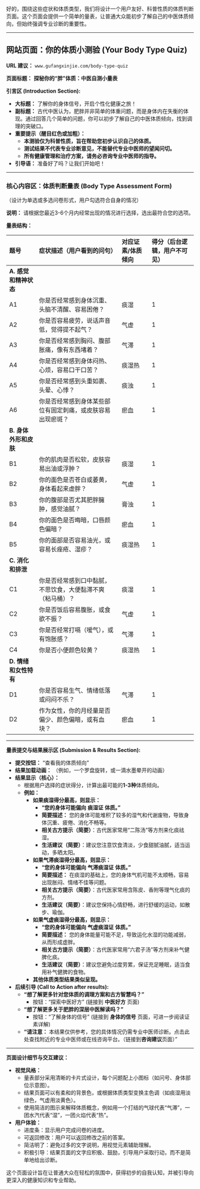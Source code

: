好的，围绕这些症状和体质类型，我们将设计一个用户友好、科普性质的体质判断页面。这个页面会提供一个简单的量表，让普通大众能初步了解自己的中医体质倾向，但始终强调专业诊断的重要性。

---

## **网站页面：你的体质小测验 (Your Body Type Quiz)**

**URL 建议：** `www.gufangxinjie.com/body-type-quiz`

**页面标题：** **探秘你的“胖”体质：中医自测小量表**

**引言区 (Introduction Section):**

*   **大标题：** 了解你的身体信号，开启个性化健康之旅！
*   **副标题：** 古代中医认为，肥胖并非简单的体重问题，而是身体内在失衡的体现。通过回答几个简单的问题，你可以初步了解自己的中医体质倾向，找到调理的突破口。
*   **重要提示（醒目红色或加粗）：**
    *   **本测验仅为科普性质，旨在帮助您初步认识自己的体质。**
    *   **测试结果不代表专业诊断意见，不能替代专业中医师的望闻问切。**
    *   **所有健康管理和治疗方案，请务必咨询专业中医师的指导。**
*   **引导语：** 准备好了吗？让我们开始吧！

---

### **核心内容区：体质判断量表 (Body Type Assessment Form)**

（设计为单选或多选问卷形式，用户勾选符合自身的情况）

**说明：** 请根据您最近3-6个月内经常出现的情况进行选择，选出最符合您的选项。

**量表结构：**

| **题号** | **症状描述（用户看到的问句）** | **对应证素/体质倾向** | **得分（后台逻辑，用户不可见）** |
| :------- | :----------------------------- | :-------------------------------- | :------------------------------- |
| **A. 感觉和精神状态** | | | |
| A1       | 你是否经常感到身体沉重、头脑不清醒、容易困倦？ | 痰湿 | 1 |
| A2       | 你是否容易疲劳，说话声音低，觉得提不起气？ | 气虚 | 1 |
| A3       | 你是否经常感到胸闷、腹部胀痛，像有东西堵着？ | 气滞 | 1 |
| A4       | 你是否经常感到身体闷热、心烦，容易口干口苦？ | 痰湿热 | 1 |
| A5       | 你是否经常感到头重如裹、头晕、心悸？ | 痰浊 | 1 |
| A6       | 你是否经常感到身体某些部位有固定刺痛，或皮肤容易出现瘀斑？ | 瘀血 | 1 |
| **B. 身体外形和皮肤** | | | |
| B1       | 你的肌肉是否松软，皮肤容易出油或浮肿？ | 痰湿 | 1 |
| B2       | 你的面色是否苍白或萎黄，身体看起来虚胖？ | 气虚 | 1 |
| B3       | 你的腹部是否尤其肥胖臃肿，感觉油腻？ | 膏浊 | 1 |
| B4       | 你的面色是否晦暗，口唇颜色偏暗？ | 瘀血 | 1 |
| B5       | 你的面部是否容易油光，或容易长痤疮、湿疹？ | 痰湿热 | 1 |
| **C. 消化和排泄** | | | |
| C1       | 你是否经常感到口中黏腻，不思饮食，大便黏滞不爽（粘马桶）？ | 痰湿 | 1 |
| C2       | 你是否饭后容易腹胀，或食欲不振？ | 气虚 | 1 |
| C3       | 你是否经常打嗝（嗳气），或有饱胀感？ | 气滞 | 1 |
| C4       | 你是否小便颜色较黄？ | 痰湿热 | 1 |
| **D. 情绪和女性特有** | | | |
| D1       | 你是否容易生气、情绪低落或闷闷不乐？ | 气滞 | 1 |
| D2       | 作为女性，你的月经量是否偏少、颜色偏暗，或有血块？ | 瘀血 | 1 |

---

**量表提交与结果展示区 (Submission & Results Section):**

*   **提交按钮：** “查看我的体质倾向”
*   **结果加载动画：** （例如，一个罗盘旋转，或一滴水墨晕开的动画）
*   **结果显示（核心）：**
    *   根据用户选择的症状得分，计算出最可能的**1-3种**体质倾向。
    *   **例如：**
        *   **如果痰湿得分最高，则显示：**
            *   **“您的身体可能偏向** **痰湿证** **体质。”**
            *   **简要描述：** 您的身体可能堆积了较多的湿气和代谢废物，导致身体沉重、疲倦、消化不畅等。
            *   **相关古方提示（简要）**：古代医家常用“二陈汤”等方剂来化痰祛湿。
            *   **生活建议（简要）**：建议您注意饮食清淡，少食甜腻油腻，适当运动，多晒太阳。
        *   **如果气滞痰湿得分最高，则显示：**
            *   **“您的身体可能偏向** **气滞痰湿证** **体质。”**
            *   **简要描述：** 在痰湿的基础上，您的身体气机可能不太顺畅，容易出现胀闷、情绪不佳等问题。
            *   **相关古方提示（简要）**：古代医家常用含陈皮、香附等理气化痰的方剂。
            *   **生活建议（简要）**：建议您保持心情舒畅，进行舒缓的运动，如散步、瑜伽。
        *   **如果气虚痰湿得分最高，则显示：**
            *   **“您的身体可能偏向** **气虚痰湿证** **体质。”**
            *   **简要描述：** 您的身体能量可能不足，导致运化水湿的功能减弱，从而形成虚胖。
            *   **相关古方提示（简要）**：古代医家常用“六君子汤”等方剂来补气健脾化痰。
            *   **生活建议（简要）**：建议您避免过度劳累，保证充足睡眠，适当食用补气健脾的食物。
        *   **其他体质类型结果类似呈现。**
*   **后续引导 (Call to Action after results):**
    *   **“想了解更多针对您体质的调理方案和古方智慧吗？”**
        *   按钮：“探索中医好方” (链接到 **中医好方** 页面)
    *   **“想了解更多关于肥胖的深层中医解读吗？”**
        *   按钮：“了解身体的信号” (链接到 **身体的信号** 页面，可进一步阅读证素详解)
    *   **“请注意：** 本结果仅供参考，您的具体情况仍需专业中医师诊断。点击此处查找附近的专业中医师或在线咨询平台。（链接到**咨询建议**页面）”

---

**页面设计细节与交互建议：**

*   **视觉风格：**
    *   量表部分采用清晰的卡片式设计，每个问题配上小图标（如问号、身体部位示意图）。
    *   结果页面可以有柔和的背景色，或根据体质类型变换主色调（如痰湿用淡绿色，气虚用淡黄色）。
    *   使用简洁的图示来解释体质概念，例如用一个打结的气球代表“气滞”，一团水汽代表“湿”，一团火焰代表“热”。
*   **用户体验：**
    *   进度条：显示用户完成问卷的进度。
    *   可返回修改：用户可以返回修改之前的答案。
    *   简洁明了：避免过多的文字说明，用视觉元素辅助理解。
    *   积极引导：结果页面的文字应积极、鼓励，引导用户采取行动，而不是简单地给出诊断。

这个页面设计旨在让普通大众在轻松的氛围中，获得初步的自我认知，并被引导向更深入的健康知识和专业帮助。
